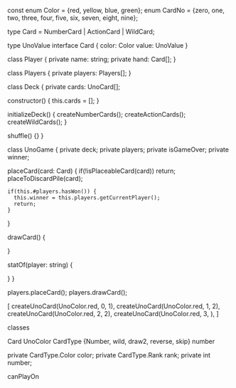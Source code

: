 const enum Color = {red, yellow, blue, green};
enum CardNo = {zero, one, two, three, four, five, six, seven, eight, nine};

type Card = NumberCard | ActionCard | WildCard;

type UnoValue
interface Card {
  color: Color
  value: UnoValue
}

class Player {
  private name: string;
  private hand: Card[];
}

class Players {
  private players: Players[];
}

class Deck {
  private cards: UnoCard[];

  constructor() {
    this.cards = [];
  }

  initializeDeck() {
    createNumberCards();
    createActionCards();
    createWildCards();
  }

  shuffle() {}
}


class UnoGame {
  private deck;
  private players;
  private isGameOver;
  private winner;

  placeCard(card: Card) {
    if(!isPlaceableCard(card)) return;
    placeToDiscardPile(card);

    if(this.#players.hasWon()) {
      this.winner = this.players.getCurrentPlayer();
      return;
    }
  }

  drawCard() {

  }

  statOf(player: string) {

  }
}


players.placeCard();
players.drawCard();


[
  createUnoCard(UnoColor.red, 0, 1),
  createUnoCard(UnoColor.red, 1, 2),
  createUnoCard(UnoColor.red, 2, 2),
  createUnoCard(UnoColor.red, 3, ),
]




classes

Card
UnoColor
CardType {Number, wild, draw2, reverse, skip}
number

 private CardType.Color color;
    private CardType.Rank rank;
    private int number;


canPlayOn

